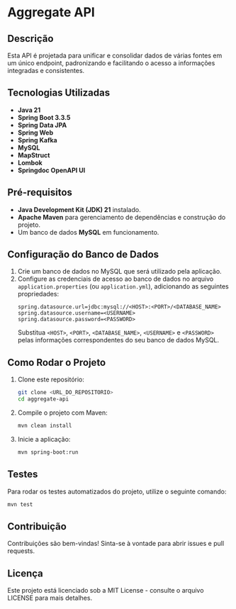 # Aggregate API

## Descrição
Esta API é projetada para unificar e consolidar dados de várias fontes em um único endpoint, padronizando e facilitando o acesso a informações integradas e consistentes.

## Tecnologias Utilizadas
- **Java 21**
- **Spring Boot 3.3.5**
- **Spring Data JPA**
- **Spring Web**
- **Spring Kafka**
- **MySQL**
- **MapStruct**
- **Lombok**
- **Springdoc OpenAPI UI**

## Pré-requisitos
- **Java Development Kit (JDK) 21** instalado.
- **Apache Maven** para gerenciamento de dependências e construção do projeto.
- Um banco de dados **MySQL** em funcionamento.

## Configuração do Banco de Dados
1. Crie um banco de dados no MySQL que será utilizado pela aplicação.
2. Configure as credenciais de acesso ao banco de dados no arquivo `application.properties` (ou `application.yml`), adicionando as seguintes propriedades:
   ```properties
   spring.datasource.url=jdbc:mysql://<HOST>:<PORT>/<DATABASE_NAME>
   spring.datasource.username=<USERNAME>
   spring.datasource.password=<PASSWORD>
   ```
   Substitua `<HOST>`, `<PORT>`, `<DATABASE_NAME>`, `<USERNAME>` e `<PASSWORD>` pelas informações correspondentes do seu banco de dados MySQL.

## Como Rodar o Projeto
1. Clone este repositório:
   ```bash
   git clone <URL_DO_REPOSITORIO>
   cd aggregate-api
   ```
2. Compile o projeto com Maven:
   ```bash
   mvn clean install
   ```
3. Inicie a aplicação:
   ```bash
   mvn spring-boot:run
   ```


## Testes
Para rodar os testes automatizados do projeto, utilize o seguinte comando:
```bash
mvn test
```

## Contribuição
Contribuições são bem-vindas! Sinta-se à vontade para abrir issues e pull requests.

## Licença
Este projeto está licenciado sob a MIT License - consulte o arquivo LICENSE para mais detalhes.
